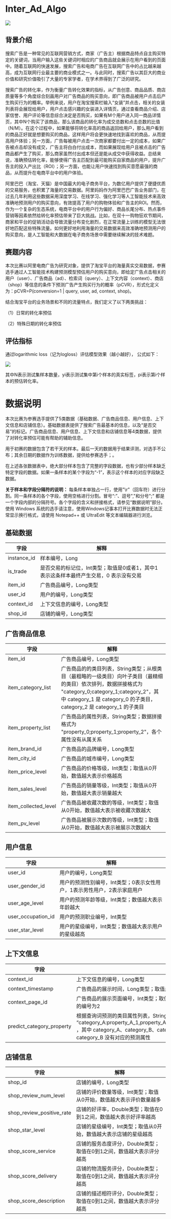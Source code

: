 # Inter_Ad_Algo

![](https://work.alibaba-inc.com/aliwork_tfs/g01_alibaba-inc_com/tfscom/TB1kR_uXk9WBuNjSspeXXaz5VXa.tfsprivate.png)

## 背景介绍

搜索广告是一种常见的互联网营销方式，商家（广告主）根据商品特点自主购买特定的关键词，当用户输入这些关键词时相应的广告商品就会展示在用户看到的页面中。随着互联网的快速发展，搜索广告和电商广告在互联网广告中的占比越来越高，成为互联网行业最主要的商业模式之一。与此同时，搜索广告以其巨大的商业价值和研究价值吸引了大量的专家学者，在学术界得到了广泛的研究。

搜索广告的转化率，作为衡量广告转化效果的指标，从广告创意、商品品质、商店质量等多个角度综合刻画用户对广告商品的购买意向，即广告商品被用户点击后产生购买行为的概率。举例来说，用户在淘宝搜索栏输入“女装”并点击，相关的女装列表将会展现给用户，用户点击感兴趣的女装进入详情页，通过查看商品介绍、店家信誉、用户评论等信息综合决定是否购买，如果有M个用户进入同一商品详情页，其中N个购买了该商品，那么该商品的转化率为成交总数和点击总数的比值（N/M）。在这个过程中，如果能够将转化率高的商品返回给用户，那么用户看到的商品正好就是想要购买的商品，这样用户将会更快速地找到喜欢的商品，从而提高用户体验；另一方面，广告每被用户点击一次商家都要付出一定的成本，如果广告被点击却没有成交，广告主将白白付出成本，而如果展现给用户且被点击的广告商品都产生了购买，那么商家虽然付出成本但还是能从成交中获得收益。总结来说，准确预估转化率，能够使得广告主匹配到最可能购买自家商品的用户，提升广告主的投入产出比（ROI）；另一方面，也能让用户快速找到购买意愿最强的商品，从而提升在电商平台中的用户体验。

阿里巴巴（淘宝、天猫）是中国最大的电子商务平台，为数亿用户提供了便捷优质的交易服务，也积累了海量的交易数据。阿里妈妈作为阿里巴巴广告业务部门，在过去几年利用这些数据采用深度学习、在线学习、强化学习等人工智能技术来高效准确地预测用户的购买意向，有效提高了用户的购物体验和广告主的ROI。然而，作为一个复杂的生态系统，电商平台中的用户行为偏好、商品长尾分布、热点事件营销等因素依然给转化率预估带来了巨大挑战。比如，在双十一购物狂欢节期间，商家和平台的促销活动会导致流量分布变化剧烈，在正常流量上训练的模型无法很好地匹配这些特殊流量。如何更好地利用海量的交易数据来高效准确地预测用户的购买意向，是人工智能和大数据在电子商务场景中需要继续解决的技术难题。

## 赛题内容

本次比赛以阿里电商广告为研究对象，提供了淘宝平台的海量真实交易数据，参赛选手通过人工智能技术构建预测模型预估用户的购买意向，即给定广告点击相关的用户（user）、广告商品（ad）、检索词（query）、上下文内容（context）、商店（shop）等信息的条件下预测广告产生购买行为的概率（pCVR），形式化定义为：pCVR=P(conversion=1 | query, user, ad, context, shop)。

结合淘宝平台的业务场景和不同的流量特点，我们定义了以下两类挑战：

（1）日常的转化率预估

（2）特殊日期的转化率预估

## 评估指标

通过logarithmic loss（记为logloss）评估模型效果（越小越好）， 公式如下：

![](https://work.alibaba-inc.com/aliwork_tfs/g01_alibaba-inc_com/tfscom/TB19Ad1aY9YBuNjy0FgXXcxcXXa.tfsprivate.png)

其中N表示测试集样本数量，yi表示测试集中第i个样本的真实标签，pi表示第i个样本的预估转化率。

# 数据说明

本次比赛为参赛选手提供了5类数据（基础数据、广告商品信息、用户信息、上下文信息和店铺信息）。基础数据表提供了搜索广告最基本的信息，以及“是否交易”的标记。广告商品信息、用户信息、上下文信息和店铺信息等4类数据，提供了对转化率预估可能有帮助的辅助信息。

用于初赛的数据包含了若干天的样本。最后一天的数据用于结果评测，对选手不公布；其余日期的数据作为训练数据，提供给参赛选手；。

在上述各张数据表中，绝大部分样本包含了完整的字段数据，也有少部分样本缺乏特定字段的数据。如果一条样本的某个字段为“-1”，表示这个样本的对应字段缺乏数据。

**关于样本和字段分隔符的说明：**
每条样本单独占一行，使用"\r"（回车符）进行分割。同一条样本的各个字段，使用空格进行分割。冒号“:”、逗号","和分号";" 都是一个字段内部的分隔符号。各个字段的含义和拼接格式，请参见“数据说明”部分。
使用 Windows 系统的选手请注意，使用Windows记事本打开比赛数据时无法正常显示换行格式，请使用 Notepad++ 或 UltraEdit 等文本编辑器进行浏览。 

## **基础数据**

| 字段          | 解释                                       |
| ----------- | ---------------------------------------- |
| instance_id | 样本编号，Long                                |
| is_trade    | 是否交易的标记位，Int类型；取值是0或者1，其中1 表示这条样本最终产生交易，0 表示没有交易 |
| item_id     | 广告商品编号，Long类型                            |
| user_id     | 用户的编号，Long类型                             |
| context_id  | 上下文信息的编号，Long类型                          |
| shop_id     | 店铺的编号，Long类型                             |

## **广告商品信息**

| 字段                   | 解释                                       |
| -------------------- | ---------------------------------------- |
| item_id              | 广告商品编号，Long类型                            |
| item_category_list   | 广告商品的的类目列表，String类型；从根类目（最粗略的一级类目）向叶子类目（最精细的类目）依次排列，数据拼接格式为 "category_0;category_1;category_2"，其中 category_1 是 category_0 的子类目，category_2 是 category_1 的子类目 |
| item_property_list   | 广告商品的属性列表，String类型；数据拼接格式为 "property_0;property_1;property_2"，各个属性没有从属关系 |
| item_brand_id        | 广告商品的品牌编号，Long类型                         |
| item_city_id         | 广告商品的城市编号，Long类型                         |
| item_price_level     | 广告商品的价格等级，Int类型；取值从0开始，数值越大表示价格越高        |
| item_sales_level     | 广告商品的销量等级，Int类型；取值从0开始，数值越大表示销量越大        |
| item_collected_level | 广告商品被收藏次数的等级，Int类型；取值从0开始，数值越大表示被收藏次数越大  |
| item_pv_level        | 广告商品被展示次数的等级，Int类型；取值从0开始，数值越大表示被展示次数越大  |

## **用户信息**

| 字段                 | 解释                                      |
| ------------------ | --------------------------------------- |
| user_id            | 用户的编号，Long类型                            |
| user_gender_id     | 用户的预测性别编号，Int类型；0表示女性用户，1表示男性用户，2表示家庭用户 |
| user_age_level     | 用户的预测年龄等级，Int类型；数值越大表示年龄越大              |
| user_occupation_id | 用户的预测职业编号，Int类型                         |
| user_star_level    | 用户的星级编号，Int类型；数值越大表示用户的星级越高             |

## **上下文信息**

| 字段                        | 解释                                       |
| ------------------------- | ---------------------------------------- |
| context_id                | 上下文信息的编号，Long类型                          |
| context_timestamp         | 广告商品的展示时间，Long类型；取值是以秒为单位的Unix时间戳，以1天为单位对时间戳进行了偏移 |
| context_page_id           | 广告商品的展示页面编号，Int类型；取值从1开始，依次增加；在一次搜索的展示结果中第一屏的编号为1，第二屏的编号为2 |
| predict_category_property | 根据查询词预测的类目属性列表，String类型；数据拼接格式为 “category_A:property_A_1,property_A_2,property_A_3;category_B:-1;category_C:property_C_1,property_C_2” ，其中 category_A、category_B、category_C 是预测的三个类目；property_B 取值为-1，表示预测的第二个类目 category_B 没有对应的预测属性 |

## **店铺信息**

| 字段                        | 解释                                     |
| ------------------------- | -------------------------------------- |
| shop_id                   | 店铺的编号，Long类型                           |
| shop_review_num_level     | 店铺的评价数量等级，Int类型；取值从0开始，数值越大表示评价数量越多    |
| shop_review_positive_rate | 店铺的好评率，Double类型；取值在0到1之间，数值越大表示好评率越高   |
| shop_star_level           | 店铺的星级编号，Int类型；取值从0开始，数值越大表示店铺的星级越高     |
| shop_score_service        | 店铺的服务态度评分，Double类型；取值在0到1之间，数值越大表示评分越高 |
| shop_score_delivery       | 店铺的物流服务评分，Double类型；取值在0到1之间，数值越大表示评分越高 |
| shop_score_description    | 店铺的描述相符评分，Double类型；取值在0到1之间，数值越大表示评分越高 |